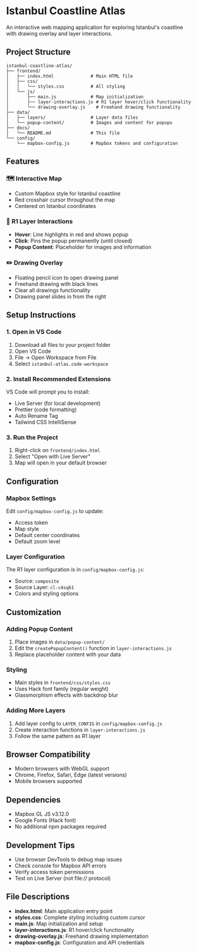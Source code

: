 # Istanbul Coastline Atlas

An interactive web mapping application for exploring Istanbul's coastline with drawing overlay and layer interactions.

## Project Structure

```
istanbul-coastline-atlas/
├── frontend/
│   ├── index.html              # Main HTML file
│   ├── css/
│   │   └── styles.css          # All styling
│   └── js/
│       ├── main.js             # Map initialization
│       ├── layer-interactions.js # R1 layer hover/click functionality
│       └── drawing-overlay.js    # Freehand drawing functionality
├── data/
│   ├── layers/                 # Layer data files
│   └── popup-content/          # Images and content for popups
├── docs/
│   └── README.md               # This file
└── config/
    └── mapbox-config.js        # Mapbox tokens and configuration
```

## Features

### 🗺️ **Interactive Map**
- Custom Mapbox style for Istanbul coastline
- Red crosshair cursor throughout the map
- Centered on Istanbul coordinates

### 🎯 **R1 Layer Interactions**
- **Hover**: Line highlights in red and shows popup
- **Click**: Pins the popup permanently (until closed)
- **Popup Content**: Placeholder for images and information

### ✏️ **Drawing Overlay**
- Floating pencil icon to open drawing panel
- Freehand drawing with black lines
- Clear all drawings functionality
- Drawing panel slides in from the right

## Setup Instructions

### 1. **Open in VS Code**
1. Download all files to your project folder
2. Open VS Code
3. File → Open Workspace from File
4. Select `istanbul-atlas.code-workspace`

### 2. **Install Recommended Extensions**
VS Code will prompt you to install:
- Live Server (for local development)
- Prettier (code formatting)
- Auto Rename Tag
- Tailwind CSS IntelliSense

### 3. **Run the Project**
1. Right-click on `frontend/index.html`
2. Select "Open with Live Server"
3. Map will open in your default browser

## Configuration

### **Mapbox Settings**
Edit `config/mapbox-config.js` to update:
- Access token
- Map style
- Default center coordinates
- Default zoom level

### **Layer Configuration**
The R1 layer configuration is in `config/mapbox-config.js`:
- Source: `composite`
- Source Layer: `cl-c4sq61`
- Colors and styling options

## Customization

### **Adding Popup Content**
1. Place images in `data/popup-content/`
2. Edit the `createPopupContent()` function in `layer-interactions.js`
3. Replace placeholder content with your data

### **Styling**
- Main styles in `frontend/css/styles.css`
- Uses Hack font family (regular weight)
- Glassmorphism effects with backdrop blur

### **Adding More Layers**
1. Add layer config to `LAYER_CONFIG` in `config/mapbox-config.js`
2. Create interaction functions in `layer-interactions.js`
3. Follow the same pattern as R1 layer

## Browser Compatibility

- Modern browsers with WebGL support
- Chrome, Firefox, Safari, Edge (latest versions)
- Mobile browsers supported

## Dependencies

- Mapbox GL JS v3.12.0
- Google Fonts (Hack font)
- No additional npm packages required

## Development Tips

- Use browser DevTools to debug map issues
- Check console for Mapbox API errors
- Verify access token permissions
- Test on Live Server (not file:// protocol)

## File Descriptions

- **index.html**: Main application entry point
- **styles.css**: Complete styling including custom cursor
- **main.js**: Map initialization and setup
- **layer-interactions.js**: R1 hover/click functionality
- **drawing-overlay.js**: Freehand drawing implementation
- **mapbox-config.js**: Configuration and API credentials

